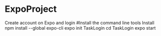 # ExpoProject
Create account on Expo and login
#Install the command line tools
Install npm install --global expo-cli
expo init TaskLogin
cd TaskLogin
expo start
